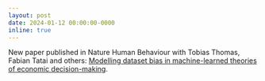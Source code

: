 ```yaml
---
layout: post
date: 2024-01-12 00:00:00-0000
inline: true
---
```



New paper published in Nature Human Behaviour with Tobias Thomas, Fabian Tatai and others: [Modelling dataset bias in machine-learned theories of economic decision-making](https://www.nature.com/articles/s41562-023-01784-6).

